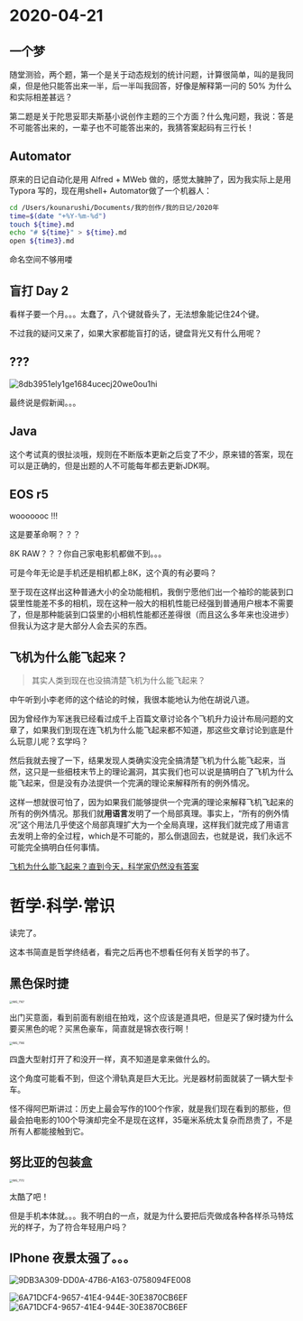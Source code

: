 # 2020-04-21

## 一个梦

随堂测验，两个题，第一个是关于动态规划的统计问题，计算很简单，叫的是我同桌，但是他只能答出来一半，后一半叫我回答，好像是解释第一问的 50% 为什么和实际相差甚远？

第二题是关于陀思妥耶夫斯基小说创作主题的三个方面？什么鬼问题，我说：答是不可能答出来的，一辈子也不可能答出来的，我猜答案起码有三行长！

## Automator

原来的日记自动化是用 Alfred + MWeb 做的，感觉太臃肿了，因为我实际上是用 Typora 写的，现在用shell+ Automator做了一个机器人：

```bash
cd /Users/kounarushi/Documents/我的创作/我的日记/2020年
time=$(date "+%Y-%m-%d")
touch ${time}.md
echo "# ${time}" > ${time}.md
open ${time3}.md
```

命名空间不够用喽

## 盲打 Day 2

看样子要一个月。。。太蠢了，八个键就昏头了，无法想象能记住24个键。

不过我的疑问又来了，如果大家都能盲打的话，键盘背光又有什么用呢？

## ???



![8db3951ely1ge1684ucecj20we0ou1hi](https://tva1.sinaimg.cn/large/007S8ZIlly1ge1702ytwej309s07it8x.jpg)



最终说是假新闻。。。

## Java

这个考试真的很扯淡哦，规则在不断版本更新之后变了不少，原来错的答案，现在可以是正确的，但是出题的人不可能每年都去更新JDK啊。

## EOS r5

wooooooc !!!

这是要革命啊？？？

8K RAW？？？你自己家电影机都做不到。。。

可是今年无论是手机还是相机都上8K，这个真的有必要吗？

至于现在这样出这种普通大小的全功能相机，我倒宁愿他们出一个袖珍的能装到口袋里性能差不多的相机，现在这种一般大的相机性能已经强到普通用户根本不需要了，但是那种能装到口袋里的小相机性能都还差得很（而且这么多年来也没进步）但我认为这才是大部分人会去买的东西。

## 飞机为什么能飞起来？

> 其实人类到现在也没搞清楚飞机为什么能飞起来？

中午听到小李老师的这个结论的时候，我很本能地认为他在胡说八道。

因为曾经作为军迷我已经看过成千上百篇文章讨论各个飞机升力设计布局问题的文章了，如果我们到现在连飞机为什么能飞起来都不知道，那这些文章讨论到底是什么玩意儿呢？玄学吗？

然后我就去搜了一下，结果发现人类确实没完全搞清楚飞机为什么能飞起来，当然，这只是一些细枝末节上的理论漏洞，其实我们也可以说是搞明白了飞机为什么能飞起来，但是没有办法提供一个完满的理论来解释所有的例外情况。

这样一想就很可怕了，因为如果我们能够提供一个完满的理论来解释飞机飞起来的所有的例外情况。那我们就**用语言**发明了一个局部真理。事实上，“所有的例外情况”这个用法几乎使这个局部真理扩大为一个全局真理，这样我们就完成了用语言去发明上帝的全过程，which是不可能的，那么倒退回去，也就是说，我们永远不可能完全搞明白任何事情。

[飞机为什么能飞起来？直到今天，科学家仍然没有答案](https://new.qq.com/omn/20200324/20200324A0351000.html)



# 哲学·科学·常识

读完了。

这本书简直是哲学终结者，看完之后再也不想看任何有关哲学的书了。

## 黑色保时捷

<img src="https://tva1.sinaimg.cn/large/007S8ZIlly1ge1ncwgliuj31400u0hdu.jpg" alt="IMG_7167" style="zoom:33%;" />

出门买意面，看到前面有剧组在拍戏，这个应该是道具吧，但是买了保时捷为什么要买黑色的呢？买黑色豪车，简直就是锦衣夜行啊！

<img src="https://tva1.sinaimg.cn/large/007S8ZIlly1ge1nfx5k09j31400u0hdu.jpg" alt="IMG_7166" style="zoom:33%;" />

四盏大型射灯开了和没开一样，真不知道是拿来做什么的。

这个角度可能看不到，但这个滑轨真是巨大无比。光是器材前面就装了一辆大型卡车。

怪不得阿巴斯讲过：历史上最会写作的100个作家，就是我们现在看到的那些，但最会拍电影的100个导演却完全不是现在这样，35毫米系统太复杂而昂贵了，不是所有人都能接触到它。

## 努比亚的包装盒



<img src="https://tva1.sinaimg.cn/large/007S8ZIlly1ge1p5oj79bj30tv0xkn9n.jpg" alt="IMG_7172" style="zoom:33%;" />

太酷了吧！

但是手机本体就。。。我不明白的一点，就是为什么要把后壳做成各种各样杀马特炫光的样子，为了符合年轻用户吗？

## IPhone 夜景太强了。。。

![9DB3A309-DD0A-47B6-A163-0758094FE008](https://tva1.sinaimg.cn/large/007S8ZIlly1ge1paf5fllj30u00u04qp.jpg)

![6A71DCF4-9657-41E4-944E-30E3870CB6EF](https://tva1.sinaimg.cn/large/007S8ZIlly1ge1p8ox901j30u00u07wh.jpg)![6A71DCF4-9657-41E4-944E-30E3870CB6EF](https://tva1.sinaimg.cn/large/007S8ZIlly1ge1p8yiny8j30u00u0qv6.jpg)